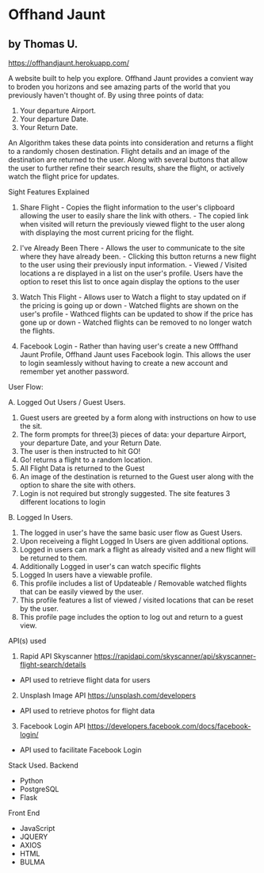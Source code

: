 # Offhand Jaunt
## by Thomas U.
https://offhandjaunt.herokuapp.com/

A website built to help you explore. Offhand Jaunt provides a convient way to broden you horizons and see amazing parts of the world that you previously haven't thought of. 
By using three points of data:
  1. Your departure Airport.
  2. Your departure Date.
  3. Your Return Date.

An Algorithm takes these data points into consideration and returns a flight to a randomly chosen destination. Flight details and an image of the destination are returned to the user. Along with several buttons that allow the user to further refine their search results, share the flight, or actively watch the flight price for updates.

Sight Features Explained
  1. Share Flight
    - Copies the flight information to the user's clipboard allowing the user to easily share the link with others.
    - The copied link when visited will return the previously viewed flight to the user along with displaying the most current pricing for the flight.
 
  2. I've Already Been There
    - Allows the user to communicate to the site where they have already been.
    - Clicking this button returns a new flight to the user using their previously input information.
    - Viewed / Visited locations a re displayed in a list on the user's profile. Users have the option to reset this list to once again display the options to the user
    
  3. Watch This Flight
    - Allows user to Watch a flight to stay updated on if the pricing is going up or down
    - Watched flights are shown on the user's profile
    - Wathced flights can be updated to show if the price has gone up or down
    - Watched flights can be removed to no longer watch the flights.
  
  4. Facebook Login
    - Rather than having user's create a new Offfhand Jaunt Profile, Offhand Jaunt uses Facebook login. This allows the user to login seamlessly without having to create a new account and remember yet another password.

User Flow:

A. Logged Out Users / Guest Users. 
  1. Guest users are greeted by a form along with instructions on how to use the sit.
  2. The form prompts for three(3) pieces of data: your departure Airport, your departure Date, and your Return Date.
  3. The user is then instructed to hit GO!
  4. Go! returns a flight to a random location.
  5. All Flight Data is returned to the Guest
  6. An image of the destination is returned to the Guest user along with the option to share the site with others.
  7. Login is not required but strongly suggested. The site features 3 different locations to login
 
B. Logged In Users.
 1. The logged in user's have the same basic user flow as Guest Users.
 2. Upon receiveing a flight Logged In Users are given additional options.
 3. Logged in users can mark a flight as already visited and a new flight will be returned to them.
 4. Additionally Logged in user's can watch specific flights
 5. Logged In users have a viewable profile.
 6. This profile includes a list of Updateable / Removable watched flights that can be easily viewed by the user.
 7. This profile features a list of viewed / visited locations that can be reset by the user.
 8. This profile page includes the option to log out and return to a guest view.

API(s) used
1. Rapid API Skyscanner https://rapidapi.com/skyscanner/api/skyscanner-flight-search/details
 - API used to retrieve flight data for users

2. Unsplash Image API https://unsplash.com/developers
 - API used to retrieve photos for flight data
  
3. Facebook Login API https://developers.facebook.com/docs/facebook-login/
  - API used to facilitate Facebook Login
  
Stack Used.
Backend
  - Python
  - PostgreSQL
  - Flask

Front End
 - JavaScript
 - JQUERY
 - AXIOS
 - HTML
 - BULMA
